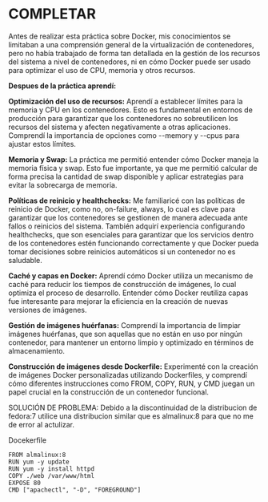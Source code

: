 # COMPLETAR  
Antes de realizar esta práctica sobre Docker, mis conocimientos se limitaban a una comprensión general de la virtualización de contenedores, pero no había trabajado de forma tan detallada en la gestión de los recursos del sistema a nivel de contenedores, ni en cómo Docker puede ser usado para optimizar el uso de CPU, memoria y otros recursos.

**Despues de la práctica aprendí:**

**Optimización del uso de recursos:** Aprendí a establecer límites para la memoria y CPU en los contenedores. Esto es fundamental en entornos de producción para garantizar que los contenedores no sobreutilicen los recursos del sistema y afecten negativamente a otras aplicaciones. Comprendí la importancia de opciones como --memory y --cpus para ajustar estos límites.

**Memoria y Swap:** La práctica me permitió entender cómo Docker maneja la memoria física y swap. Esto fue importante, ya que me permitió calcular de forma precisa la cantidad de swap disponible y aplicar estrategias para evitar la sobrecarga de memoria. 

**Políticas de reinicio y healthchecks:** Me familiaricé con las políticas de reinicio de Docker, como no, on-failure, always, lo cual es clave para garantizar que los contenedores se gestionen de manera adecuada ante fallos o reinicios del sistema. También adquirí experiencia configurando healthchecks, que son esenciales para garantizar que los servicios dentro de los contenedores estén funcionando correctamente y que Docker pueda tomar decisiones sobre reinicios automáticos si un contenedor no es saludable.

**Caché y capas en Docker:** Aprendí cómo Docker utiliza un mecanismo de caché para reducir los tiempos de construcción de imágenes, lo cual optimiza el proceso de desarrollo. Entender cómo Docker reutiliza capas fue interesante para mejorar la eficiencia en la creación de nuevas versiones de imágenes.

**Gestión de imágenes huérfanas:** Comprendí la importancia de limpiar imágenes huérfanas, que son aquellas que no están en uso por ningún contenedor, para mantener un entorno limpio y optimizado en términos de almacenamiento.

**Construcción de imágenes desde Dockerfile:** Experimenté con la creación de imágenes Docker personalizadas utilizando Dockerfiles, y comprendí cómo diferentes instrucciones como FROM, COPY, RUN, y CMD juegan un papel crucial en la construcción de un contenedor funcional.

SOLUCIÓN DE PROBLEMA:
Debido a la discontinuidad de la distribucion de fedora:7 utilice una distribucion similar que es almalinux:8 para que no me de error al actulizar.

Docekerfile
```
FROM almalinux:8
RUN yum -y update
RUN yum -y install httpd
COPY ./web /var/www/html
EXPOSE 80
CMD ["apachectl", "-D", "FOREGROUND"]
```


